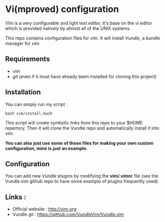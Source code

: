 # Vi(mproved) configuration

*Vim* is a very configurable and light text editor, it's base on the *vi* editor which is provided natively by almost all of the UNIX systems.

This repo contains configuration files for *vim*. It will install *Vundle*, a bundle manager for *vim*. 

## Requirements

+ *vim* 
+ *git* (even if it must have already been installed for cloning this project)

## Installation

You can simply run my script :

	bash vim/install.bash

This script will create symbolic links from this repo to your $HOME repertory.
Then it will clone the Vundle repo and automatically install it into *vim*.

**You can also just use some of those files for making your own custom configuration, mine is just an example.**
 
## Configuration

You can add new *Vundle* plugins by modifying the **vim/.vimrc** file (see the Vundle.vim github repo to have some example of plugins frequently used).

## Links :

+ Official website : http://vim.org
+ Vundle git : https://github.com/VundleVim/Vundle.vim


